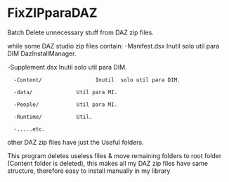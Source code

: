 # FixZIPparaDAZ
Batch Delete unnecessary stuff from DAZ zip files.

while some DAZ studio zip files contain:
-Manifest.dsx             Inutil  solo util para DIM  DazInstallManager.

-Supplement.dsx           Inutil  solo util para DIM. 

      -Content/                 Inutil  solo util para DIM.

      -data/              Util para MI.    

      -People/            Util para MI.

      -Runtime/           Util. 

      -.....etc.

other DAZ zip files have just the Useful folders.

This program deletes useless files & move remaining folders to root folder (Content folder is deleted), 
this makes all my DAZ zip files have same structure, therefore easy to install manually in my library
